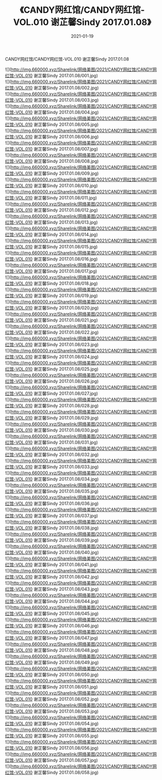﻿---
layout: post
title:  《CANDY网红馆/CANDY网红馆-VOL.010 谢芷馨Sindy 2017.01.08》
date:   2021-01-19
img: http://img.660000.xyz/Sharelink/网络美图/2021/CANDY网红馆/CANDY网红馆-VOL.010 谢芷馨Sindy 2017.01.08/000.jpg
categories: [美女, 清纯, 唯美]
---

CANDY网红馆/CANDY网红馆-VOL.010 谢芷馨Sindy 2017.01.08

 ![](http://img.660000.xyz/Sharelink/网络美图/2021/CANDY网红馆/CANDY网红馆-VOL.010 谢芷馨Sindy 2017.01.08/001.jpg) <br>![](http://img.660000.xyz/Sharelink/网络美图/2021/CANDY网红馆/CANDY网红馆-VOL.010 谢芷馨Sindy 2017.01.08/002.jpg) <br>![](http://img.660000.xyz/Sharelink/网络美图/2021/CANDY网红馆/CANDY网红馆-VOL.010 谢芷馨Sindy 2017.01.08/003.jpg) <br>![](http://img.660000.xyz/Sharelink/网络美图/2021/CANDY网红馆/CANDY网红馆-VOL.010 谢芷馨Sindy 2017.01.08/004.jpg) <br>![](http://img.660000.xyz/Sharelink/网络美图/2021/CANDY网红馆/CANDY网红馆-VOL.010 谢芷馨Sindy 2017.01.08/005.jpg) <br>![](http://img.660000.xyz/Sharelink/网络美图/2021/CANDY网红馆/CANDY网红馆-VOL.010 谢芷馨Sindy 2017.01.08/006.jpg) <br>![](http://img.660000.xyz/Sharelink/网络美图/2021/CANDY网红馆/CANDY网红馆-VOL.010 谢芷馨Sindy 2017.01.08/007.jpg) <br>![](http://img.660000.xyz/Sharelink/网络美图/2021/CANDY网红馆/CANDY网红馆-VOL.010 谢芷馨Sindy 2017.01.08/008.jpg) <br>![](http://img.660000.xyz/Sharelink/网络美图/2021/CANDY网红馆/CANDY网红馆-VOL.010 谢芷馨Sindy 2017.01.08/009.jpg) <br>![](http://img.660000.xyz/Sharelink/网络美图/2021/CANDY网红馆/CANDY网红馆-VOL.010 谢芷馨Sindy 2017.01.08/010.jpg) <br>![](http://img.660000.xyz/Sharelink/网络美图/2021/CANDY网红馆/CANDY网红馆-VOL.010 谢芷馨Sindy 2017.01.08/011.jpg) <br>![](http://img.660000.xyz/Sharelink/网络美图/2021/CANDY网红馆/CANDY网红馆-VOL.010 谢芷馨Sindy 2017.01.08/012.jpg) <br>![](http://img.660000.xyz/Sharelink/网络美图/2021/CANDY网红馆/CANDY网红馆-VOL.010 谢芷馨Sindy 2017.01.08/013.jpg) <br>![](http://img.660000.xyz/Sharelink/网络美图/2021/CANDY网红馆/CANDY网红馆-VOL.010 谢芷馨Sindy 2017.01.08/014.jpg) <br>![](http://img.660000.xyz/Sharelink/网络美图/2021/CANDY网红馆/CANDY网红馆-VOL.010 谢芷馨Sindy 2017.01.08/015.jpg) <br>![](http://img.660000.xyz/Sharelink/网络美图/2021/CANDY网红馆/CANDY网红馆-VOL.010 谢芷馨Sindy 2017.01.08/016.jpg) <br>![](http://img.660000.xyz/Sharelink/网络美图/2021/CANDY网红馆/CANDY网红馆-VOL.010 谢芷馨Sindy 2017.01.08/017.jpg) <br>![](http://img.660000.xyz/Sharelink/网络美图/2021/CANDY网红馆/CANDY网红馆-VOL.010 谢芷馨Sindy 2017.01.08/018.jpg) <br>![](http://img.660000.xyz/Sharelink/网络美图/2021/CANDY网红馆/CANDY网红馆-VOL.010 谢芷馨Sindy 2017.01.08/019.jpg) <br>![](http://img.660000.xyz/Sharelink/网络美图/2021/CANDY网红馆/CANDY网红馆-VOL.010 谢芷馨Sindy 2017.01.08/020.jpg) <br>![](http://img.660000.xyz/Sharelink/网络美图/2021/CANDY网红馆/CANDY网红馆-VOL.010 谢芷馨Sindy 2017.01.08/021.jpg) <br>![](http://img.660000.xyz/Sharelink/网络美图/2021/CANDY网红馆/CANDY网红馆-VOL.010 谢芷馨Sindy 2017.01.08/022.jpg) <br>![](http://img.660000.xyz/Sharelink/网络美图/2021/CANDY网红馆/CANDY网红馆-VOL.010 谢芷馨Sindy 2017.01.08/023.jpg) <br>![](http://img.660000.xyz/Sharelink/网络美图/2021/CANDY网红馆/CANDY网红馆-VOL.010 谢芷馨Sindy 2017.01.08/024.jpg) <br>![](http://img.660000.xyz/Sharelink/网络美图/2021/CANDY网红馆/CANDY网红馆-VOL.010 谢芷馨Sindy 2017.01.08/025.jpg) <br>![](http://img.660000.xyz/Sharelink/网络美图/2021/CANDY网红馆/CANDY网红馆-VOL.010 谢芷馨Sindy 2017.01.08/026.jpg) <br>![](http://img.660000.xyz/Sharelink/网络美图/2021/CANDY网红馆/CANDY网红馆-VOL.010 谢芷馨Sindy 2017.01.08/027.jpg) <br>![](http://img.660000.xyz/Sharelink/网络美图/2021/CANDY网红馆/CANDY网红馆-VOL.010 谢芷馨Sindy 2017.01.08/028.jpg) <br>![](http://img.660000.xyz/Sharelink/网络美图/2021/CANDY网红馆/CANDY网红馆-VOL.010 谢芷馨Sindy 2017.01.08/029.jpg) <br>![](http://img.660000.xyz/Sharelink/网络美图/2021/CANDY网红馆/CANDY网红馆-VOL.010 谢芷馨Sindy 2017.01.08/030.jpg) <br>![](http://img.660000.xyz/Sharelink/网络美图/2021/CANDY网红馆/CANDY网红馆-VOL.010 谢芷馨Sindy 2017.01.08/031.jpg) <br>![](http://img.660000.xyz/Sharelink/网络美图/2021/CANDY网红馆/CANDY网红馆-VOL.010 谢芷馨Sindy 2017.01.08/032.jpg) <br>![](http://img.660000.xyz/Sharelink/网络美图/2021/CANDY网红馆/CANDY网红馆-VOL.010 谢芷馨Sindy 2017.01.08/033.jpg) <br>![](http://img.660000.xyz/Sharelink/网络美图/2021/CANDY网红馆/CANDY网红馆-VOL.010 谢芷馨Sindy 2017.01.08/034.jpg) <br>![](http://img.660000.xyz/Sharelink/网络美图/2021/CANDY网红馆/CANDY网红馆-VOL.010 谢芷馨Sindy 2017.01.08/035.jpg) <br>![](http://img.660000.xyz/Sharelink/网络美图/2021/CANDY网红馆/CANDY网红馆-VOL.010 谢芷馨Sindy 2017.01.08/036.jpg) <br>![](http://img.660000.xyz/Sharelink/网络美图/2021/CANDY网红馆/CANDY网红馆-VOL.010 谢芷馨Sindy 2017.01.08/037.jpg) <br>![](http://img.660000.xyz/Sharelink/网络美图/2021/CANDY网红馆/CANDY网红馆-VOL.010 谢芷馨Sindy 2017.01.08/038.jpg) <br>![](http://img.660000.xyz/Sharelink/网络美图/2021/CANDY网红馆/CANDY网红馆-VOL.010 谢芷馨Sindy 2017.01.08/039.jpg) <br>![](http://img.660000.xyz/Sharelink/网络美图/2021/CANDY网红馆/CANDY网红馆-VOL.010 谢芷馨Sindy 2017.01.08/040.jpg) <br>![](http://img.660000.xyz/Sharelink/网络美图/2021/CANDY网红馆/CANDY网红馆-VOL.010 谢芷馨Sindy 2017.01.08/041.jpg) <br>![](http://img.660000.xyz/Sharelink/网络美图/2021/CANDY网红馆/CANDY网红馆-VOL.010 谢芷馨Sindy 2017.01.08/042.jpg) <br>![](http://img.660000.xyz/Sharelink/网络美图/2021/CANDY网红馆/CANDY网红馆-VOL.010 谢芷馨Sindy 2017.01.08/043.jpg) <br>![](http://img.660000.xyz/Sharelink/网络美图/2021/CANDY网红馆/CANDY网红馆-VOL.010 谢芷馨Sindy 2017.01.08/044.jpg) <br>![](http://img.660000.xyz/Sharelink/网络美图/2021/CANDY网红馆/CANDY网红馆-VOL.010 谢芷馨Sindy 2017.01.08/045.jpg) <br>![](http://img.660000.xyz/Sharelink/网络美图/2021/CANDY网红馆/CANDY网红馆-VOL.010 谢芷馨Sindy 2017.01.08/046.jpg) <br>![](http://img.660000.xyz/Sharelink/网络美图/2021/CANDY网红馆/CANDY网红馆-VOL.010 谢芷馨Sindy 2017.01.08/047.jpg) <br>![](http://img.660000.xyz/Sharelink/网络美图/2021/CANDY网红馆/CANDY网红馆-VOL.010 谢芷馨Sindy 2017.01.08/048.jpg) <br>![](http://img.660000.xyz/Sharelink/网络美图/2021/CANDY网红馆/CANDY网红馆-VOL.010 谢芷馨Sindy 2017.01.08/049.jpg) <br>![](http://img.660000.xyz/Sharelink/网络美图/2021/CANDY网红馆/CANDY网红馆-VOL.010 谢芷馨Sindy 2017.01.08/050.jpg) <br>![](http://img.660000.xyz/Sharelink/网络美图/2021/CANDY网红馆/CANDY网红馆-VOL.010 谢芷馨Sindy 2017.01.08/051.jpg) <br>![](http://img.660000.xyz/Sharelink/网络美图/2021/CANDY网红馆/CANDY网红馆-VOL.010 谢芷馨Sindy 2017.01.08/052.jpg) <br>![](http://img.660000.xyz/Sharelink/网络美图/2021/CANDY网红馆/CANDY网红馆-VOL.010 谢芷馨Sindy 2017.01.08/053.jpg) <br>![](http://img.660000.xyz/Sharelink/网络美图/2021/CANDY网红馆/CANDY网红馆-VOL.010 谢芷馨Sindy 2017.01.08/054.jpg) <br>![](http://img.660000.xyz/Sharelink/网络美图/2021/CANDY网红馆/CANDY网红馆-VOL.010 谢芷馨Sindy 2017.01.08/055.jpg) <br>![](http://img.660000.xyz/Sharelink/网络美图/2021/CANDY网红馆/CANDY网红馆-VOL.010 谢芷馨Sindy 2017.01.08/056.jpg) <br>![](http://img.660000.xyz/Sharelink/网络美图/2021/CANDY网红馆/CANDY网红馆-VOL.010 谢芷馨Sindy 2017.01.08/057.jpg) <br>![](http://img.660000.xyz/Sharelink/网络美图/2021/CANDY网红馆/CANDY网红馆-VOL.010 谢芷馨Sindy 2017.01.08/058.jpg) <br>